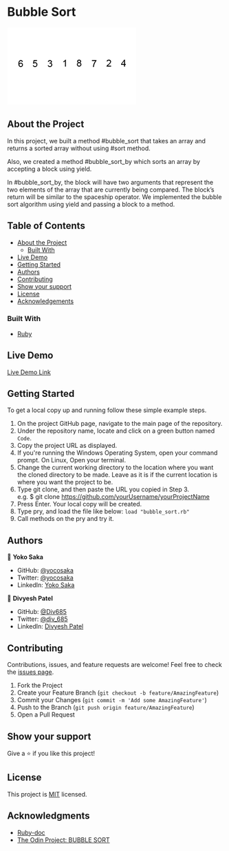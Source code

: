 # Bubble Sort
![Bubble Sort Example](./Bubble-sort-example-300px.gif)


## About the Project
In this project, we built a method #bubble_sort that takes an array and returns a sorted array without using #sort method.

Also, we created a method #bubble_sort_by which sorts an array by accepting a block using yield.

In #bubble_sort_by, the block will have two arguments that represent the two elements of the array that are currently being compared. The block’s return will be similar to the spaceship operator.
We implemented the bubble sort algorithm using yield and passing a block to a method.


## Table of Contents

* [About the Project](#about-the-project)
  * [Built With](#built-with)
* [Live Demo](#live-demo)
* [Getting Started](#getting-started)
* [Authors](#authors)
* [Contributing](#contributing)
* [Show your support](#show-your-support)
* [License](#license)
* [Acknowledgements](#acknowledgements)


### Built With

- [Ruby](https://www.ruby-lang.org/en/)


## Live Demo

[Live Demo Link](https://repl.it/@yocoono/bubblesort#main.rb)


## Getting Started

To get a local copy up and running follow these simple example steps.

1. On the project GitHub page, navigate to the main page of the repository.
2. Under the repository name, locate and click on a green button named `Code`.
3. Copy the project URL as displayed.
4. If you're running the Windows Operating System, open your command prompt. On Linux, Open your terminal.
5. Change the current working directory to the location where you want the cloned directory to be made. Leave as it is if the current location is where you want the project to be.
6. Type git clone, and then paste the URL you copied in Step 3. <br>
   e.g. \$ git clone https://github.com/yourUsername/yourProjectName
7. Press Enter. Your local copy will be created.
8. Type pry, and load the file like below:
   `load "bubble_sort.rb"`
9. Call methods on the pry and try it.


## Authors

👤 **Yoko Saka**

- GitHub: [@yocosaka](https://github.com/yocosaka)
- Twitter: [@yocosaka](https://twitter.com/yocosaka)
- LinkedIn: [Yoko Saka](https://www.linkedin.com/in/yokosaka)

👤 **Divyesh Patel**

- GitHub: [@Div685](https://github.com/Div685)
- Twitter: [@div_685](https://twitter.com/div_685)
- LinkedIn: [Divyesh Patel](https://www.linkedin.com/in/divyesh-patel-2a15a6107)


## Contributing

Contributions, issues, and feature requests are welcome!
Feel free to check the [issues page](../../issues).

1. Fork the Project
2. Create your Feature Branch (`git checkout -b feature/AmazingFeature`)
3. Commit your Changes (`git commit -m 'Add some AmazingFeature'`)
4. Push to the Branch (`git push origin feature/AmazingFeature`)
5. Open a Pull Request


## Show your support

Give a ⭐️ if you like this project!


## License

This project is [MIT](./LICENCE) licensed.


## Acknowledgments

- [Ruby-doc](https://ruby-doc.org/core-2.6.5/Enumerable.html)
- [The Odin Project: BUBBLE SORT](https://www.theodinproject.com/courses/ruby-programming/lessons/bubble-sort)
